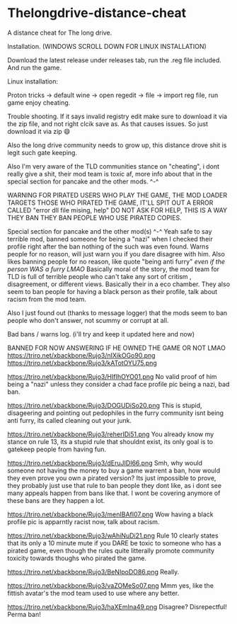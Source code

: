 # Thelongdrive-distance-cheat
A distance cheat for The long drive.

Installation. (WINDOWS SCROLL DOWN FOR LINUX INSTALLATION)

Download the latest release under releases tab, run the .reg file included. And run the game.

Linux installation:

Proton tricks -> default wine -> open regedit -> file -> import reg file, run game enjoy cheating.

Trouble shooting.
If it says invalid registry edit make sure to download it via the zip file, and not right clcik save as. As that causes issues. So just download it via zip 😄





Also the long drive community needs to grow up, this distance drove shit is legit such gate keeping.

Also I'm very aware of the TLD communities stance on "cheating", i dont really give a shit, their mod team is toxic af, more info about that in the special section for pancake and the other mods. ^-^



WARNING FOR PIRATED USERS WHO PLAY THE GAME, THE MOD LOADER TARGETS THOSE WHO PIRATED THE GAME, IT'LL SPIT OUT A ERROR CALLED "error dll file mising, help" DO NOT ASK FOR HELP, THIS IS A WAY THEY BAN THEY BAN PEOPLE WHO USE PIRATED COPIES.


Special section for pancake and the other mod(s) ^-^
Yeah safe to say terrible mod, banned someone for being a "nazi" when I checked their profile right after the ban nothing of the such was even found.
Warns people for no reason, will just warn you if you dare disagree with him. Also likes banning people for no reason, like quote "being anti furry" *even if the person WAS a furry LMAO*
Basically moral of the story, the mod team for TLD is full of terrible people who can't take any sort of critism , disagreement, or different views. Basically their in a eco chamber.
They also seem to ban people for having a black person as their profile, talk about racism from the mod team.

Also I just found out (thanks to message logger) that the mods seem to ban people who don't answer, not scummy or corrupt at all.

Bad bans / warns log. (i'll try and keep it updated here and now)

BANNED FOR NOW ANSWERING IF HE OWNED THE GAME OR NOT LMAO
https://triro.net/xbackbone/Rujo3/nIXikOGo90.png
https://triro.net/xbackbone/Rujo3/kATotOYU75.png

https://triro.net/xbackbone/Rujo3/HIfIhOYO01.png
No valid proof of him being a "nazi" unless they consider a chad face profile pic being a nazi, bad ban.

https://triro.net/xbackbone/Rujo3/DOGUDiSo20.png
This is stupid, disageering and pointing out pedophiles in the furry community isnt being anti furry, its called cleaning out your junk.

https://triro.net/xbackbone/Rujo3/reherIDi51.png
You already know my stance on rule 13, its a stupid rule that shouldnt exist, its only goal is to gatekeep people from having fun.

https://triro.net/xbackbone/Rujo3/dEruJIDI66.png
Smh, why would someone not having the money to buy a game warrent a ban, how would they even prove you own a pirated version? Its just impossible to prove, they probably just use that rule to ban people they dont like, as i dont see many appeals happen from bans like that. I wont be covering anymore of these bans are they happen a lot.

https://triro.net/xbackbone/Rujo3/menIBAfI07.png
Wow having a black profile pic is apparntly racist now, talk about racism.

https://triro.net/xbackbone/Rujo3/wAhiNuDi21.png
Rule 10 clearly states that its only a 10 minute mute if you DARE be toxic to someone who has a pirated game, even though the rules quite litterally promote community toxicity towards thoughs who pirated the game.

https://triro.net/xbackbone/Rujo3/BeNIpoDO86.png
Really.

https://triro.net/xbackbone/Rujo3/vaZOMeSo07.png
Mmm yes, like the fittish avatar's the mod team used to use where any better.

https://triro.net/xbackbone/Rujo3/haXEmIna49.png
Disagree? Disrepectful! Perma ban!


